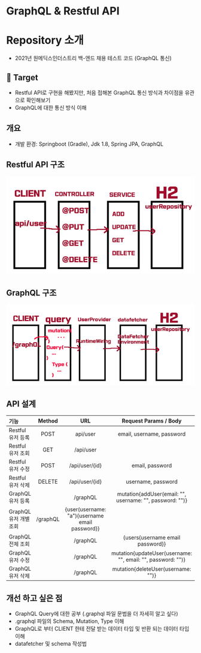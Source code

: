 # GraphQL & Restful API

# Repository 소개

- 2021년 원메딕스인더스트리 백-엔드 채용 테스트 코드 (GraphQL 통신)

## 🎯 Target

- Restful API로 구현을 해봤지만, 처음 접해본 GraphQL 통신 방식과 차이점을 유관으로 확인해보기
- GraphQL에 대한 통신 방식 이해

## 개요

- 개발 환경: Springboot (Gradle), Jdk 1.8, Spring JPA, GraphQL

## Restful API 구조
![](images/RESTFUL-API.jpg)

## GraphQL 구조
![](images/GraphQL.jpg)

## API 설계
|기능|Method|URL| Request Params / Body|
|:---|:---:|:---:|:---:|
|Restful 유저 등록|POST|api/user| email, username, password |
|Restful 유저 조회|GET|/api/user||
|Restful 유저 수정|POST|/api/user/{id}| email, password |
|Restful 유저 삭제|DELETE|/api/user/{id}| username, password |
|GraphQL 유저 등록||/graphQL| mutation{addUser(email: "", username: "", password: "")} |
|GraphQL 유저 개별 조회|/graphQL| {user(username: "a"){username email password}} |
|GraphQL 전체 조회||/graphQL| {users{username email password}} |
|GraphQL 유저 수정||/graphQL| mutation{updateUser(username: "", email: "", password: "")}|
|GraphQL 유저 삭제||/graphQL| mutation{deleteUser(username: "")} |

## 개선 하고 싶은 점
- GraphQL Query에 대한 공부 (.graphql 파일 문법을 더 자세히 알고 싶다)
- .graphql 파일의 Schema, Mutation, Type 이해
- GraphQL로 부터 CLIENT 한테 전달 받는 데이터 타입 및 반환 되는 데이터 타입 이해
- datafetcher 및 schema 작성법
